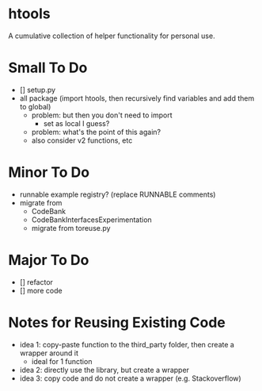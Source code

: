 # htools
 A cumulative collection of helper functionality for personal use.

# Small To Do

- [] setup.py
- all package (import htools, then recursively find variables and add them to global)
  - problem: but then you don't need to import
    - set as local I guess?
  - problem: what's the point of this again?
  - also consider v2 functions, etc

# Minor To Do

- runnable example registry? (replace RUNNABLE comments)
- migrate from
  - CodeBank
  - CodeBankInterfacesExperimentation
  - migrate from toreuse.py

# Major To Do

- [] refactor 
- [] more code

# Notes for Reusing Existing Code

- idea 1: copy-paste function to the third_party folder, then create a wrapper around it
  - ideal for 1 function
- idea 2: directly use the library, but create a wrapper
- idea 3: copy code and do not create a wrapper (e.g. Stackoverflow)